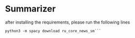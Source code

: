 # Summarizer

after installing the requirements, please run the following lines

```python3 -m spacy download ru_core_news_sm
python3 -m spacy download ru_core_news_sm```
